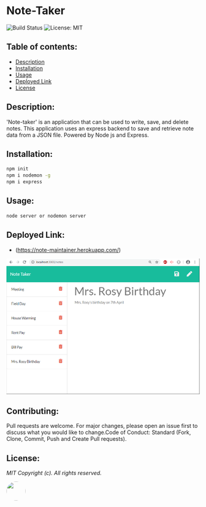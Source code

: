 # Note-Taker

![Build Status](https://img.shields.io/badge/build-passing-green.svg)  ![License: MIT](https://img.shields.io/badge/License-MIT-blue.svg)
## Table of contents:
-   [ Description ](#description)
-   [ Installation ](#installation)
-   [ Usage ](#usage)
-   [ Deployed Link ](#link)
-   [ License ](#license)

## <a name="description"></a>Description:
'Note-taker' is an application that can be used to write, save, and delete notes. This application uses an express backend to save and retrieve note data from a JSON file. Powered by Node js and Express.

## <a name="installation"></a>Installation:

```bash
npm init
npm i nodemon -g
npm i express 
```
## <a name="usage"></a>Usage:
```bash
node server or nodemon server
```
## <a name="link"></a>Deployed Link:
-   (https://note-maintainer.herokuapp.com/)

![Screenshot](public/assets/images/noteScreen.png "Html: Note taker")


## <a name="contributing"></a>Contributing:
Pull requests are welcome. For major changes, please open an issue first to discuss what you would like to change.Code of Conduct: Standard (Fork, Clone, Commit, Push and Create Pull requests).

## <a name="license"></a>License:
 <i>MIT Copyright (c). All rights reserved.</i>

<img src='https://avatars0.githubusercontent.com/u/28842469?v=4' height='50' width='50' style="border-radius: 50% !important;"/>